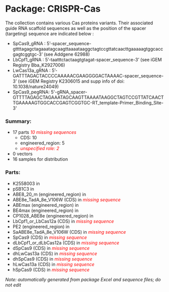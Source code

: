 # Package: CRISPR-Cas

The collection contains various Cas proteins variants. 
Their associated guide RNA scaffold sequences as well as the position of the spacer (targeting) sequence are indicated below : 
- SpCas9_gRNA : 5’-spacer_sequence-gttttagagctagaaatagcaagttaaaataaggctagtccgttatcaacttgaaaaagtggcaccgagtcggtgc-3’ (see Addgene 62988) 
- LbCpf1_gRNA : 5’-taatttctactaagtgtagat-spacer_sequence-3’ (see iGEM Registry Bba_K2927006)
- LwCas13a_gRNA : 5’-GATTTAGACTACCCCAAAAACGAAGGGGACTAAAAC-spacer_sequence-3’ (see iGEM Registry K2306015 and supp info of doi: 10.1038/nature24049)
- SpCas9_pegRNA: 5'-gRNA_spacer- GTTTTAGAGCTAGAAATAGCAAGTTAAAATAAGGCTAGTCCGTTATCAACTTGAAAAAGTGGCACCGAGTCGGTGC-RT_template-Primer_Binding_Site-3'

### Summary:

- 17 parts _<span style="color:red">10 missing sequences</span>_
    - CDS: 10
    - engineered_region: 5
    -  _<span style="color:red">unspecified role: 2</span>_
- 0 vectors
- 16 samples for distribution

### Parts:

- K2558003 in 
- pSB1C3 in 
- ABE8_20_m (engineered_region) in 
- ABE8e_TadA_8e_V106W (CDS) in  _<span style="color:red">missing sequence</span>_
- ABEmax (engineered_region) in 
- BE4max (engineered_region) in 
- CP1028_ABE8e (engineered_region) in 
- LbCpf1_or_LbCas12a (CDS) in  _<span style="color:red">missing sequence</span>_
- PE2 (engineered_region) in 
- SaABE8e_TadA_8e_V106W (CDS) in  _<span style="color:red">missing sequence</span>_
- SpCas9 (CDS) in  _<span style="color:red">missing sequence</span>_
- dLbCpf1_or_dLbCas12a (CDS) in  _<span style="color:red">missing sequence</span>_
- dSpCas9 (CDS) in  _<span style="color:red">missing sequence</span>_
- dhLwCas13a (CDS) in  _<span style="color:red">missing sequence</span>_
- dhSpCas9 (CDS) in  _<span style="color:red">missing sequence</span>_
- hLwCas13a (CDS) in  _<span style="color:red">missing sequence</span>_
- hSpCas9 (CDS) in  _<span style="color:red">missing sequence</span>_

_Note: automatically generated from package Excel and sequence files; do not edit_

